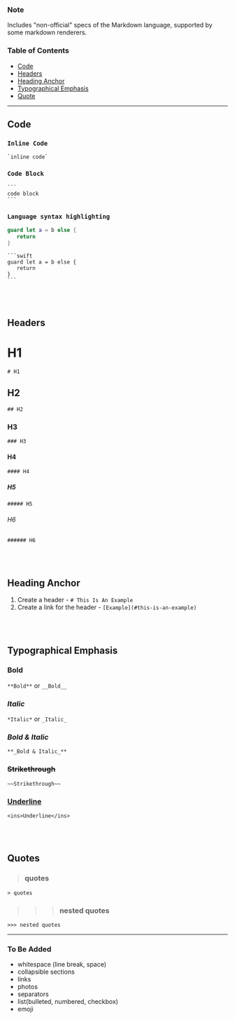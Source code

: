 ### Note
Includes "non-official" specs of the Markdown language, supported by some markdown renderers.

### Table of Contents
- [Code](#code)
- [Headers](#headers)
- [Heading Anchor](#heading-anchor)
- [Typographical Emphasis](#typographical-emphasis)
- [Quote](#quote)
---
## Code 
### `Inline Code` <br/>
`` `inline code` ``

### ```Code Block```

````
```
code block
```
````
### ```Language syntax highlighting```
```swift 
guard let a = b else {
   return 
}
```

````
```swift 
guard let a = b else {
   return 
}
```
````  

<br/><br/>

## Headers
# H1 
`# H1`
## H2 
`## H2`
### H3 
`### H3`
#### H4 
`#### H4`
##### H5 
`##### H5`
###### H6 
`###### H6`  

<br/><br/>

## Heading Anchor
1. Create a header - `# This Is An Example`
2. Create a link for the header - `[Example](#this-is-an-example)`  

<br/><br/>

## Typographical Emphasis
### **Bold** 
`**Bold**` or `__Bold__`
### *Italic* 
`*Italic*` or `_Italic_`
### **_Bold & Italic_** 
`**_Bold & Italic_**`
### ~~Strikethrough~~ 
`~~Strikethrough~~`
### <ins>Underline</ins>
`<ins>Underline</ins>`

<br/><br/>

## Quotes
> ### quotes <br/>

`> quotes`
 
>>> ### nested quotes

`>>> nested quotes`


---
### To Be Added
- whitespace (line break, space)
- collapsible sections
- links
- photos
- separators
- list(bulleted, numbered, checkbox)
- emoji
